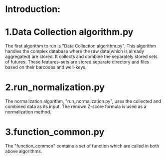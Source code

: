 # Introduction:
# 1.Data Collection algorithm.py
The first algorithm to run is "Data Collection algorithm.py". This algorithm handles the complex database where the raw data(which is already aggregated) are stored. It collects and combine the separately stored sets of futures. These features-sets are stored separate directory and files based on their barcodes and well-keys. 
# 2.run_normalization.py
The normalization algorithm, "run_normalization.py", uses the collected and combined data as its input. The renown Z-score formula is used as a normalization method. 
# 3.function_common.py
The "function_common" contains a set of function which are called in both above algorithms. 
